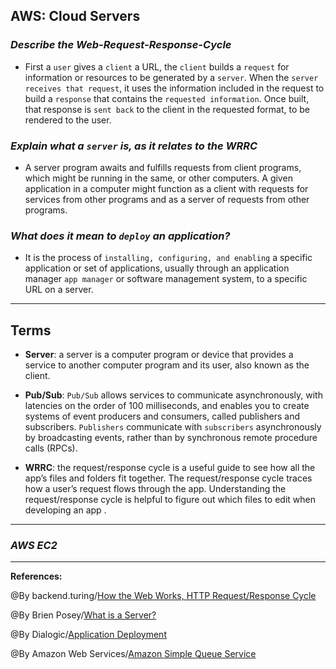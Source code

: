 ## **AWS: Cloud Servers**

### ***Describe the Web-Request-Response-Cycle***

- First a `user` gives a `client` a URL, the `client` builds a `request` for information or resources to be generated by a `server`. When the `server receives that request`, it uses the information included in the request to build a `response` that contains the `requested information`. Once built, that response is `sent back` to the client in the requested format, to be rendered to the user.

### ***Explain what a `server` is, as it relates to the WRRC***

- A server program awaits and fulfills requests from client programs, which might be running in the same, or other computers. A given application in a computer might function as a client with requests for services from other programs and as a server of requests from other programs.

### ***What does it mean to `deploy` an application?***

- It is the process of `installing, configuring, and enabling` a specific application or set of applications, usually through an application manager `app manager` or software management system, to a specific URL on a server.

-----------------------------------------------


## **Terms**

- **Server**: a server is a computer program or device that provides a service to another computer program and its user, also known as the client. 

- **Pub/Sub**:  `Pub/Sub` allows services to communicate asynchronously, with latencies on the order of 100 milliseconds, and enables you to create systems of event producers and consumers, called publishers and subscribers. `Publishers` communicate with `subscribers` asynchronously by broadcasting events, rather than by synchronous remote procedure calls (RPCs).

- **WRRC**: the request/response cycle is a useful guide to see how all the app’s files and folders fit together. The request/response cycle traces how a user’s request flows through the app. Understanding the request/response cycle is helpful to figure out which files to edit when developing an app .

-----------------------------------------------

### ***AWS EC2***


-------------------------------------------------------------


**References:**

@By backend.turing/[How the Web Works, HTTP Request/Response Cycle](https://backend.turing.edu/module2/lessons/how_the_web_works_http) 

@By Brien Posey/[What is a Server?](https://whatis.techtarget.com/definition/server)

@By Dialogic/[Application Deployment](https://www.dialogic.com/glossary/application-deployment-)

@By  Amazon Web Services/[Amazon Simple Queue Service](https://aws.amazon.com/sqs/)